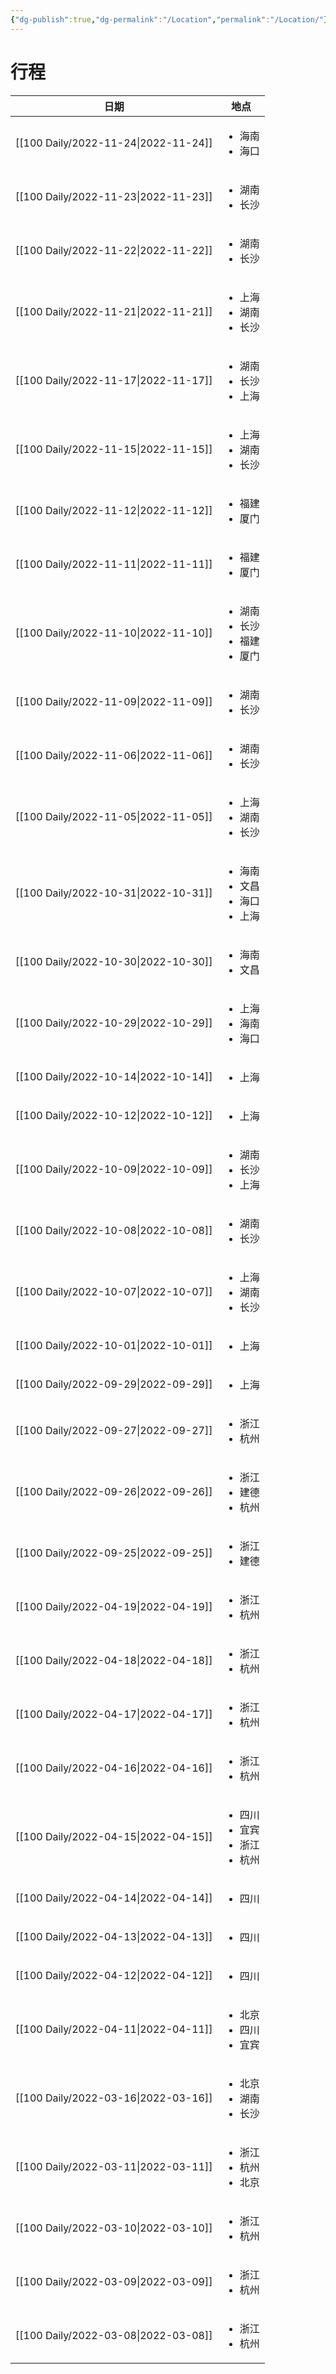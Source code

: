 ```yaml
---
{"dg-publish":true,"dg-permalink":"/Location","permalink":"/Location/"}
---
```


# 行程


| 日期                                      | 地点                                                    |
| --------------------------------------- | ----------------------------------------------------- |
| [[100 Daily/2022-11-24\|2022-11-24]] | <ul><li>海南</li><li>海口</li></ul>                       |
| [[100 Daily/2022-11-23\|2022-11-23]] | <ul><li>湖南</li><li>长沙</li></ul>                       |
| [[100 Daily/2022-11-22\|2022-11-22]] | <ul><li>湖南</li><li>长沙</li></ul>                       |
| [[100 Daily/2022-11-21\|2022-11-21]] | <ul><li>上海</li><li>湖南</li><li>长沙</li></ul>            |
| [[100 Daily/2022-11-17\|2022-11-17]] | <ul><li>湖南</li><li>长沙</li><li>上海</li></ul>            |
| [[100 Daily/2022-11-15\|2022-11-15]] | <ul><li>上海</li><li>湖南</li><li>长沙</li></ul>            |
| [[100 Daily/2022-11-12\|2022-11-12]] | <ul><li>福建</li><li>厦门</li></ul>                       |
| [[100 Daily/2022-11-11\|2022-11-11]] | <ul><li>福建</li><li>厦门</li></ul>                       |
| [[100 Daily/2022-11-10\|2022-11-10]] | <ul><li>湖南</li><li>长沙</li><li>福建</li><li>厦门</li></ul> |
| [[100 Daily/2022-11-09\|2022-11-09]] | <ul><li>湖南</li><li>长沙</li></ul>                       |
| [[100 Daily/2022-11-06\|2022-11-06]] | <ul><li>湖南</li><li>长沙</li></ul>                       |
| [[100 Daily/2022-11-05\|2022-11-05]] | <ul><li>上海</li><li>湖南</li><li>长沙</li></ul>            |
| [[100 Daily/2022-10-31\|2022-10-31]] | <ul><li>海南</li><li>文昌</li><li>海口</li><li>上海</li></ul> |
| [[100 Daily/2022-10-30\|2022-10-30]] | <ul><li>海南</li><li>文昌</li></ul>                       |
| [[100 Daily/2022-10-29\|2022-10-29]] | <ul><li>上海</li><li>海南</li><li>海口</li></ul>            |
| [[100 Daily/2022-10-14\|2022-10-14]] | <ul><li>上海</li></ul>                                  |
| [[100 Daily/2022-10-12\|2022-10-12]] | <ul><li>上海</li></ul>                                  |
| [[100 Daily/2022-10-09\|2022-10-09]] | <ul><li>湖南</li><li>长沙</li><li>上海</li></ul>            |
| [[100 Daily/2022-10-08\|2022-10-08]] | <ul><li>湖南</li><li>长沙</li></ul>                       |
| [[100 Daily/2022-10-07\|2022-10-07]] | <ul><li>上海</li><li>湖南</li><li>长沙</li></ul>            |
| [[100 Daily/2022-10-01\|2022-10-01]] | <ul><li>上海</li></ul>                                  |
| [[100 Daily/2022-09-29\|2022-09-29]] | <ul><li>上海</li></ul>                                  |
| [[100 Daily/2022-09-27\|2022-09-27]] | <ul><li>浙江</li><li>杭州</li></ul>                       |
| [[100 Daily/2022-09-26\|2022-09-26]] | <ul><li>浙江</li><li>建德</li><li>杭州</li></ul>            |
| [[100 Daily/2022-09-25\|2022-09-25]] | <ul><li>浙江</li><li>建德</li></ul>                       |
| [[100 Daily/2022-04-19\|2022-04-19]] | <ul><li>浙江</li><li>杭州</li></ul>                       |
| [[100 Daily/2022-04-18\|2022-04-18]] | <ul><li>浙江</li><li>杭州</li></ul>                       |
| [[100 Daily/2022-04-17\|2022-04-17]] | <ul><li>浙江</li><li>杭州</li></ul>                       |
| [[100 Daily/2022-04-16\|2022-04-16]] | <ul><li>浙江</li><li>杭州</li></ul>                       |
| [[100 Daily/2022-04-15\|2022-04-15]] | <ul><li>四川</li><li>宜宾</li><li>浙江</li><li>杭州</li></ul> |
| [[100 Daily/2022-04-14\|2022-04-14]] | <ul><li>四川</li></ul>                                  |
| [[100 Daily/2022-04-13\|2022-04-13]] | <ul><li>四川</li></ul>                                  |
| [[100 Daily/2022-04-12\|2022-04-12]] | <ul><li>四川</li></ul>                                  |
| [[100 Daily/2022-04-11\|2022-04-11]] | <ul><li>北京</li><li>四川</li><li>宜宾</li></ul>            |
| [[100 Daily/2022-03-16\|2022-03-16]] | <ul><li>北京</li><li>湖南</li><li>长沙</li></ul>            |
| [[100 Daily/2022-03-11\|2022-03-11]] | <ul><li>浙江</li><li>杭州</li><li>北京</li></ul>            |
| [[100 Daily/2022-03-10\|2022-03-10]] | <ul><li>浙江</li><li>杭州</li></ul>                       |
| [[100 Daily/2022-03-09\|2022-03-09]] | <ul><li>浙江</li><li>杭州</li></ul>                       |
| [[100 Daily/2022-03-08\|2022-03-08]] | <ul><li>浙江</li><li>杭州</li></ul>                       |
